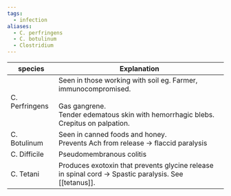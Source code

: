```yaml
---
tags:
  - infection
aliases:
  - C. perfringens
  - C. botulinum
  - Clostridium
---
```


| species        | Explanation                                                                                                                                                        |
| -------------- | ------------------------------------------------------------------------------------------------------------------------------------------------------------------ |
| C. Perfringens | Seen in those working with soil eg. Farmer, immunocompromised.<br><br>Gas gangrene.  <br>Tender edematous skin with hemorrhagic blebs.  <br>Crepitus on palpation. |
| C. Botulinum   | Seen in canned foods and honey.  <br>Prevents Ach from release -> flaccid paralysis                                                                                |
| C. Difficile   | Pseudomembranous colitis                                                                                                                                           |
| C. Tetani      | Produces exotoxin that prevents glycine release in spinal cord -> Spastic paralysis. See [[tetanus]].                                                              |
